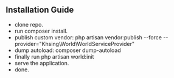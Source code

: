 ## Installation Guide

- clone repo.
- run composer install.
- publish custom vendor: php artisan vendor:publish --force --provider="Khsing\World\WorldServiceProvider"
- dump autoload: composer dump-autoload
- finally run php artisan world:init
- serve the application.
- done.
